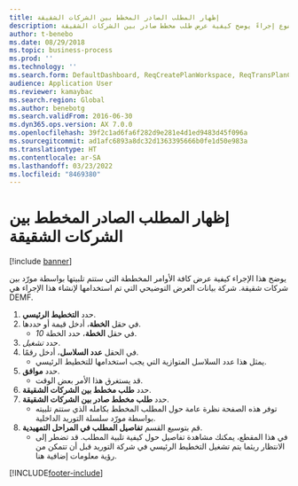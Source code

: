 ```yaml
---
title: إظهار المطلب الصادر المخطط بين الشركات الشقيقة
description: يوفر هذا الموضوع إجراءً يوضح كيفية عرض طلب مخطط صادر بين الشركات الشقيقة.
author: t-benebo
ms.date: 08/29/2018
ms.topic: business-process
ms.prod: ''
ms.technology: ''
ms.search.form: DefaultDashboard, ReqCreatePlanWorkspace, ReqTransPlanCard, ReqOutboundIntercompanyDemand
audience: Application User
ms.reviewer: kamaybac
ms.search.region: Global
ms.author: benebotg
ms.search.validFrom: 2016-06-30
ms.dyn365.ops.version: AX 7.0.0
ms.openlocfilehash: 39f2c1ad6fa6f282d9e281e4d1ed9483d45f096a
ms.sourcegitcommit: ad1afc6893a8dc32d1363395666b0fe1d50e983a
ms.translationtype: HT
ms.contentlocale: ar-SA
ms.lasthandoff: 03/23/2022
ms.locfileid: "8469380"
---
```

# <a name="view-outbound-planned-intercompany-demand"></a>إظهار المطلب الصادر المخطط بين الشركات الشقيقة

[!include [banner](../../includes/banner.md)]

يوضح هذا الإجراء كيفية عرض كافة الأوامر المخططة التي ستتم تلبيتها بواسطة مورّد بين شركات شقيقة. شركة بيانات العرض التوضيحي التي تم استخدامها لإنشاء هذا الإجراء هي DEMF.

1. حدد **التخطيط الرئيسي**.
2. في حقل **الخطة**، أدخل قيمة أو حددها.
    * في حقل **الخطة**، حدد الخطة *10*.  
3. حدد *تشغيل*.
4. في الحقل **عدد السلاسل**، أدخل رقمًا.
    * يمثل هذا عدد السلاسل المتوازية التي يجب استخدامها للتخطيط الرئيسي.  
5. حدد **موافق**.
    * قد يستغرق هذا الأمر بعض الوقت.  
6. حدد **طلب مخطط بين الشركات الشقيقة**.
7. حدد **طلب مخطط صادر بين الشركات الشقيقة**.
    * توفر هذه الصفحة نظرة عامة حول المطلب المخطط بكامله الذي ستتم تلبيته بواسطة مورّد سلسلة التوريد الداخلية.  
8. قم بتوسيع القسم **تفاصيل المطلب في المراحل التمهيدية**.
    * في هذا المقطع، يمكنك مشاهدة تفاصيل حول كيفية تلبية المطلب. قد تضطر إلى الانتظار ريثما يتم تشغيل التخطيط الرئيسي في شركة التوريد قبل أن تتمكن من رؤية معلومات إضافية هنا.  

[!INCLUDE[footer-include](../../../includes/footer-banner.md)]

